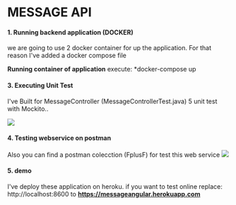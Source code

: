 # MESSAGE API

#### **1. Running backend application (DOCKER)**
we are going to use 2 docker container for up the application. For that reason I've added a docker compose file

 **Running container of application**
 execute: 
*docker-compose up


#### **3. Executing Unit Test**
I've Built for MessageController (MessageControllerTest.java) 5 unit test with Mockito..

![](https://i.imgur.com/uAsPP9w.jpg)


#### **4. Testing webservice on postman**
Also you can find a postman colecction (FplusF) for test this web service
![](https://i.imgur.com/tm8cSz0.jpg)



#### **5. demo**
I've deploy these application on heroku. if you want to test online replace: http://localhost:8600  to **https://messageangular.herokuapp.com**